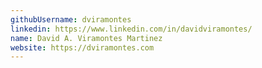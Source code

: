 ```yaml
---
githubUsername: dviramontes
linkedin: https://www.linkedin.com/in/davidviramontes/
name: David A. Viramontes Martinez
website: https://dviramontes.com
---
```

